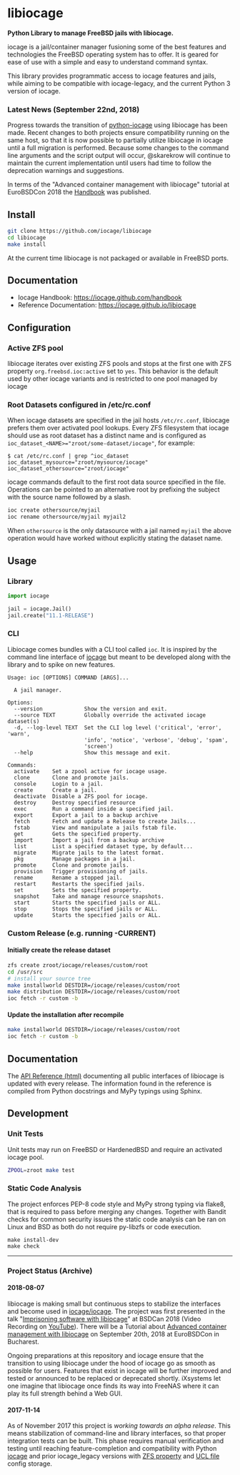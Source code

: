 # libiocage

**Python Library to manage FreeBSD jails with libiocage.**

iocage is a jail/container manager fusioning some of the best features and technologies the FreeBSD operating system has to offer. It is geared for ease of use with a simple and easy to understand command syntax.

This library provides programmatic access to iocage features and jails, while aiming to be compatible with iocage-legacy, and the current Python 3 version of iocage.

### Latest News (September 22nd, 2018)
Progress towards the transition of [python-iocage](https://github.com/iocage/iocage) using libiocage has been made. Recent changes to both projects ensure compatibility running on the same host, so that it is now possible to partially utilize libiocage in iocage until a full migration is performed. Because some changes to the command line arguments and the script output will occur, @skarekrow will continue to maintain the current implementation until users had time to follow the deprecation warnings and suggestions.

In terms of the "Advanced container management with libiocage" tutorial at EuroBSDCon 2018 the [Handbook](https://iocage.github.com/handbook) was published.

## Install

```sh
git clone https://github.com/iocage/libiocage
cd libiocage
make install
```

At the current time libiocage is not packaged or available in FreeBSD ports.

## Documentation

- Iocage Handbook: https://iocage.github.com/handbook
- Reference Documentation: https://iocage.github.io/libiocage

## Configuration

### Active ZFS pool

libiocage iterates over existing ZFS pools and stops at the first one with ZFS property `org.freebsd.ioc:active` set to `yes`. This behavior is the default used by other iocage variants and is restricted to one pool managed by iocage

### Root Datasets configured in /etc/rc.conf

When iocage datasets are specified in the jail hosts `/etc/rc.conf`, libiocage prefers them over activated pool lookups. Every ZFS filesystem that iocage should use as root dataset has a distinct name and is configured as `ioc_dataset_<NAME>="zroot/some-dataset/iocage"`, for example:

```
$ cat /etc/rc.conf | grep ^ioc_dataset
ioc_dataset_mysource="zroot/mysource/iocage"
ioc_dataset_othersource="zroot/iocage"
```

iocage commands default to the first root data source specified in the file.
Operations can be pointed to an alternative root by prefixing the subject with the source name followed by a slash.

```sh
ioc create othersource/myjail
ioc rename othersource/myjail myjail2
```

When `othersource` is the only datasource with a jail named `myjail` the above operation would have worked without explicitly stating the dataset name.

## Usage

### Library

```python
import iocage

jail = iocage.Jail()
jail.create("11.1-RELEASE")
```

### CLI

Libiocage comes bundles with a CLI tool called `ioc`.
It is inspired by the command line interface of [iocage](https://github.com/iocage/iocage) but meant to be developed along with the library and to spike on new features.

```
Usage: ioc [OPTIONS] COMMAND [ARGS]...

  A jail manager.

Options:
  --version             Show the version and exit.
  --source TEXT         Globally override the activated iocage dataset(s)
  -d, --log-level TEXT  Set the CLI log level ('critical', 'error', 'warn',
                        'info', 'notice', 'verbose', 'debug', 'spam',
                        'screen')
  --help                Show this message and exit.

Commands:
  activate    Set a zpool active for iocage usage.
  clone       Clone and promote jails.
  console     Login to a jail.
  create      Create a jail.
  deactivate  Disable a ZFS pool for iocage.
  destroy     Destroy specified resource
  exec        Run a command inside a specified jail.
  export      Export a jail to a backup archive
  fetch       Fetch and update a Release to create Jails...
  fstab       View and manipulate a jails fstab file.
  get         Gets the specified property.
  import      Import a jail from a backup archive
  list        List a specified dataset type, by default...
  migrate     Migrate jails to the latest format.
  pkg         Manage packages in a jail.
  promote     Clone and promote jails.
  provision   Trigger provisioning of jails.
  rename      Rename a stopped jail.
  restart     Restarts the specified jails.
  set         Sets the specified property.
  snapshot    Take and manage resource snapshots.
  start       Starts the specified jails or ALL.
  stop        Stops the specified jails or ALL.
  update      Starts the specified jails or ALL.
```

### Custom Release (e.g. running -CURRENT)

#### Initially create the release dataset

```sh
zfs create zroot/iocage/releases/custom/root
cd /usr/src
# install your source tree
make installworld DESTDIR=/iocage/releases/custom/root
make distribution DESTDIR=/iocage/releases/custom/root
ioc fetch -r custom -b
```

#### Update the installation after recompile
```sh
make installworld DESTDIR=/iocage/releases/custom/root
ioc fetch -r custom -b
```

## Documentation

The [API Reference (html)](https://iocage.github.io/libiocage) documenting all public interfaces of libiocage is updated with every release. The information found in the reference is compiled from Python docstrings and MyPy typings using Sphinx.

## Development

### Unit Tests

Unit tests may run on FreeBSD or HardenedBSD and require an activated iocage pool.

```sh
ZPOOL=zroot make test
```

### Static Code Analysis

The project enforces PEP-8 code style and MyPy strong typing via flake8, that is required to pass before merging any changes. Together with Bandit checks for common security issues the static code analysis can be ran on Linux and BSD as both do not require py-libzfs or code execution.

```
make install-dev
make check
```

---

### Project Status (Archive)

#### 2018-08-07
libiocage is making small but continuous steps to stabilize the interfaces and become used in [iocage/iocage](https://github.com/iocage/iocage). The project was first presented in the talk "[Imprisoning software with libiocage](https://www.bsdcan.org/2018/schedule/events/957.en.html)" at BSDCan 2018 (Video Recording on [YouTube](https://www.youtube.com/watch?v=CTGc3zYToh0)). There will be a Tutorial about [Advanced container management with libiocage](https://2018.eurobsdcon.org/tutorial-speakers/#StefanGronke) on September 20th, 2018 at EuroBSDCon in Bucharest.

Ongoing preparations at this repository and iocage ensure that the transition to using libiocage under the hood of iocage go as smooth as possible for users. Features that exist in iocage will be further improved and tested or announced to be replaced or deprecated shortly. iXsystems let one imagine that libiocage once finds its way into FreeNAS where it can play its full strength behind a Web GUI.

#### 2017-11-14
As of November 2017 this project is *working towards an alpha release*. This means stabilization of command-line and library interfaces, so that proper integration tests can be built. This phase requires manual verification and testing until reaching feature-completion and compatibility with Python [iocage](https://github.com/iocage/iocage) and prior iocage_legacy versions with [ZFS property](https://github.com/iocage/iocage_legacy/tree/master) and [UCL file](https://github.com/iocage/iocage_legacy) config storage.
